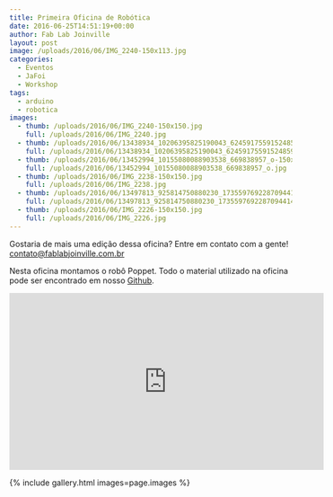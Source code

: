 ```yaml
---
title: Primeira Oficina de Robótica
date: 2016-06-25T14:51:19+00:00
author: Fab Lab Joinville
layout: post
image: /uploads/2016/06/IMG_2240-150x113.jpg
categories:
  - Eventos
  - JaFoi
  - Workshop
tags:
  - arduino
  - robotica
images:
  - thumb: /uploads/2016/06/IMG_2240-150x150.jpg
    full: /uploads/2016/06/IMG_2240.jpg
  - thumb: /uploads/2016/06/13438934_10206395825190043_624591755915248593_n-150x150.jpg
    full: /uploads/2016/06/13438934_10206395825190043_624591755915248593_n.jpg
  - thumb: /uploads/2016/06/13452994_10155080088903538_669838957_o-150x150.jpg
    full: /uploads/2016/06/13452994_10155080088903538_669838957_o.jpg
  - thumb: /uploads/2016/06/IMG_2238-150x150.jpg
    full: /uploads/2016/06/IMG_2238.jpg
  - thumb: /uploads/2016/06/13497813_925814750880230_1735597692287094414_o-150x150.jpg
    full: /uploads/2016/06/13497813_925814750880230_1735597692287094414_o.jpg
  - thumb: /uploads/2016/06/IMG_2226-150x150.jpg
    full: /uploads/2016/06/IMG_2226.jpg
---
```

Gostaria de mais uma edição dessa oficina? Entre em contato com a gente!
<contato@fablabjoinville.com.br>

Nesta oficina montamos o robô Poppet. Todo o material utilizado na oficina pode
ser encontrado em nosso [Github](https://github.com/fablabjoinville/poppet).

<iframe style="border: none; overflow: hidden;" src="https://www.facebook.com/plugins/video.php?href=https%3A%2F%2Fwww.facebook.com%2Ffablabjoinville%2Fvideos%2F1738230983110974%2F&amp;show_text=0&amp;width=560" width="560" height="315" frameborder="0" scrolling="no" allowfullscreen="allowfullscreen"></iframe>

{% include gallery.html images=page.images %}
